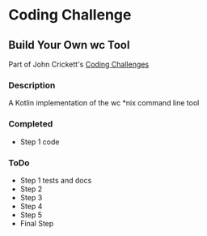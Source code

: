 # Coding Challenge

## Build Your Own wc Tool

Part of John Crickett's [Coding Challenges](https://codingchallenges.fyi/challenges/challenge-wc)

### Description
A Kotlin implementation of the wc *nix command line tool

### Completed
* Step 1 code
### ToDo
* Step 1 tests and docs
* Step 2
* Step 3
* Step 4
* Step 5
* Final Step